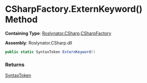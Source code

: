 # CSharpFactory\.ExternKeyword\(\) Method

**Containing Type**: [Roslynator.CSharp](../../README.md)\.[CSharpFactory](../README.md)

**Assembly**: Roslynator\.CSharp\.dll

```csharp
public static SyntaxToken ExternKeyword()
```

### Returns

[SyntaxToken](https://docs.microsoft.com/en-us/dotnet/api/microsoft.codeanalysis.syntaxtoken)

